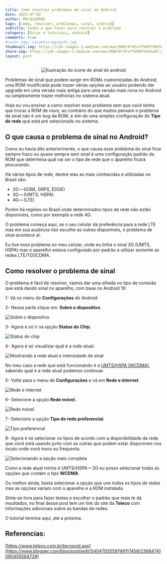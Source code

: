 ```yaml
---
title: Como resolver problemas de sinal do Android
date: 2023-07-02
author: M4rQu1Nh0S
tags: [como, resolver, problemas, sinal, android]
subtitle: Saiba o que fazer para resolver o problema
category: [Dicas e tutoriais, android]
comments: true
#cover-img: /assets/img/path.jpg
thumbnail-img: https://cdn-images-1.medium.com/max/800/0*4txYfV8VFYKUSuDf.png
share-img: https://cdn-images-1.medium.com/max/800/0*4txYfV8VFYKUSuDf.png
layout: post
---
```


<p align='center'><img alt='Ilustração do icone de sinal do android' src="https://cdn-images-1.medium.com/max/800/0*4txYfV8VFYKUSuDf.png"/></p>
Problemas de sinal que podem surgir em ROMs customizadas do Android, uma ROM modificada pode trazer várias opções ao usuário podendo dar upgrade em uma versão mais antiga para uma versão mais nova no Android ou simplesmente trazer melhorias no sistema atual.

Hoje eu vou ensinar a como resolver esse problema sem que você tenha que trocar a ROM de novo, ao contrário do que muitos pensam o problema de sinal não é um bug da ROM, e sim de uma simples configuração do **Tipo de rede** que está pré selecionado no sistema.

## O que causa o problema de sinal no Android?
Como eu havia dito anteriormente, o que causa esse problema do sinal ficar sempre fraco ou quase sempre sem sinal é uma configuração padrão da ROM que determina qual vai ser o tipo de rede que o aparelho ficará procurando.

Há vários tipos de rede, dentre elas as mais conhecidas e utilizadas no Brasil são:

- 2G — (GSM, GRPS, EDGE)
- 3G — (UMTS, HSPA)
- 4G — (LTE)

Porém há regiões no Brasil onde determinados tipos de rede não estão disponíveis, como por exemplo a rede 4G.

O problema começa aqui, se o seu celular da preferência para a rede LTE mas em sua ausência não escolhe as outras disponíveis, o problema de sinal acontece aí.

Eu tive esse problema no meu celular, onde eu tinha o sinal 3G (UMTS, HSPA) mas o aparelho estava configurado por padrão a utilizar somente as redes LTE/TDSCDMA.

## Como resolver o problema de sinal
O problema é fácil de resolver, vamos dar uma olhada no tipo de conexão que está dando sinal no aparelho, com base no Android 10:

1- Vá no menu de **Configurações** do Android

2- Nessa parte clique em: **Sobre o dispositivo**.

![Sobre o dispositivo](https://cdn-images-1.medium.com/max/800/0*1OZLgk_bmZYCR-k6.jpg)

3- Agora é só ir na opção **Status do Chip**.

![Status do chip](https://cdn-images-1.medium.com/max/800/0*wqh9jAJDYINOvmET.jpg)

4- Agora é só visualizar qual é a rede atual:

![Mostrando a rede atual e intensidade de sinal](https://cdn-images-1.medium.com/max/800/0*KCsR5mKpcls06VDc.jpg)

No meu caso a rede que está funcionando é a [UMTS/HSPA (WCDMA)](https://www.blogger.com/blog/post/edit/5404793559749117459/2368474109045558472#), sabendo qual é a rede atual podemos continuar.

5- Volte para o menu de **Configurações** e vá em **Rede e internet**.

![Rede e internet](https://cdn-images-1.medium.com/max/800/0*iOgcl-hVG5IaPFyj.jpg)

6- Selecione a opção **Rede móvel**.

![Rede móvel](https://cdn-images-1.medium.com/max/800/0*opTzhHVGGM_Su4zM.jpg)

7- Selecione a opção **Tipo de rede preferencial**.

![Tipo preferencial](https://cdn-images-1.medium.com/max/800/0*Byn0dmEgoTjPKf0-.jpg)

8- Agora é só selecionar os tipos de acordo com a disponibilidade da rede que você está usando junto com as outras que podem estar disponíveis nos locais onde você mora ou frequenta.

![Selecionando a opção mais completa](https://cdn-images-1.medium.com/max/800/0*pBPh3mXIzfHzyq4q.jpg)

Como a rede atual minha é UMTS/HSPA — 3G eu posso selecionar todas as opções que contém o tipo **WCDMA**.

Ou melhor ainda, basta selecionar a opção que une todos os tipos de redes mas as opções variam com o aparelho e a ROM instalada.

Sinta-se livre para fazer testes e escolher o padrão que mais te dá resultados, no final desse post tem um link do site da **Teleco** com informações adicionais sobre as bandas de redes.

O tutorial termina aqui, até a próxima.

## Referencias:
[https://www.teleco.com.br/tecnocel.asp](https://www.blogger.com/blog/post/edit/5404793559749117459/2368474109045558472#)

